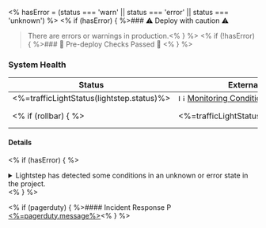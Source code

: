 <% hasError = (status === 'warn' || status === 'error' || status === 'unknown') %>
<% if (hasError) { %>### :warning: Deploy with caution :warning:

> There are errors or warnings in production.<% } %>
<% if (!hasError) { %>### :100: Pre-deploy Checks Passed :100: <% } %>
### System Health
| Status | External Link | Summary |
|--|--|--|
| <%=trafficLightStatus(lightstep.status)%> | <img src="<%=lightstep.logo%>" height="14px" alt="Lightstep Logo"/> [Monitoring Conditions](<%=lightstep.summaryLink%>) | _<%=lightstep.message%>_ |
<% if (rollbar) { %>| <%=trafficLightStatus(rollbar.status)%> | <img src="<%=rollbar.logo%>" height="14px" alt="Rollbar Logo"/> [New Items in Latest Version](<%=rollbar.summaryLink%>) | _<%=rollbar.message%>_ |<% } %>

#### Details
<% if (hasError) { %><details>
<summary>
Lightstep has detected some conditions in an unknown or error state in the project.
</summary>

<% lightstep.details.forEach(function(c) { %><%=c.message%>
<% }) %>
</details><% } %>

<% if (pagerduty) { %>#### Incident Response
<img src="<%=pagerduty.logo%>" height="14px" alt="PagerDuty Logo"/> [<%=pagerduty.message%>](<%=pagerduty.summaryLink%>)<% } %>